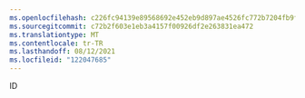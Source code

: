 ```yaml
---
ms.openlocfilehash: c226fc94139e89568692e452eb9d897ae4526fc772b7204fb9ff084d0016b9b7
ms.sourcegitcommit: c72b2f603e1eb3a4157f00926df2e263831ea472
ms.translationtype: MT
ms.contentlocale: tr-TR
ms.lasthandoff: 08/12/2021
ms.locfileid: "122047685"
---
```

 ID 